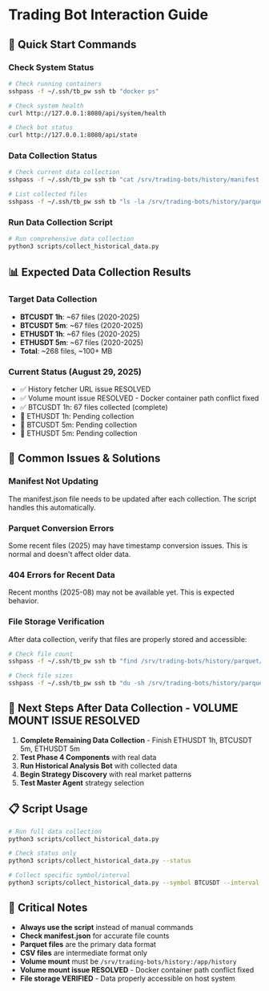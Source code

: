 # Trading Bot Interaction Guide

## 🚀 Quick Start Commands

### Check System Status
```bash
# Check running containers
sshpass -f ~/.ssh/tb_pw ssh tb "docker ps"

# Check system health
curl http://127.0.0.1:8080/api/system/health

# Check bot status
curl http://127.0.0.1:8080/api/state
```

### Data Collection Status
```bash
# Check current data collection
sshpass -f ~/.ssh/tb_pw ssh tb "cat /srv/trading-bots/history/manifest.json | jq '.statistics'"

# List collected files
sshpass -f ~/.ssh/tb_pw ssh tb "ls -la /srv/trading-bots/history/parquet/"
```

### Run Data Collection Script
```bash
# Run comprehensive data collection
python3 scripts/collect_historical_data.py
```

## 📊 Expected Data Collection Results

### Target Data Collection
- **BTCUSDT 1h**: ~67 files (2020-2025)
- **BTCUSDT 5m**: ~67 files (2020-2025) 
- **ETHUSDT 1h**: ~67 files (2020-2025)
- **ETHUSDT 5m**: ~67 files (2020-2025)
- **Total**: ~268 files, ~100+ MB

### Current Status (August 29, 2025)
- ✅ History fetcher URL issue RESOLVED
- ✅ Volume mount issue RESOLVED - Docker container path conflict fixed
- ✅ BTCUSDT 1h: 67 files collected (complete)
- 🔄 ETHUSDT 1h: Pending collection
- 🔄 BTCUSDT 5m: Pending collection
- 🔄 ETHUSDT 5m: Pending collection

## 🔧 Common Issues & Solutions

### Manifest Not Updating
The manifest.json file needs to be updated after each collection. The script handles this automatically.

### Parquet Conversion Errors
Some recent files (2025) may have timestamp conversion issues. This is normal and doesn't affect older data.

### 404 Errors for Recent Data
Recent months (2025-08) may not be available yet. This is expected behavior.

### File Storage Verification
After data collection, verify that files are properly stored and accessible:
```bash
# Check file count
sshpass -f ~/.ssh/tb_pw ssh tb "find /srv/trading-bots/history/parquet/ -name '*.parquet' | wc -l"

# Check file sizes
sshpass -f ~/.ssh/tb_pw ssh tb "du -sh /srv/trading-bots/history/parquet/*"
```

## 🎯 Next Steps After Data Collection - VOLUME MOUNT ISSUE RESOLVED

1. **Complete Remaining Data Collection** - Finish ETHUSDT 1h, BTCUSDT 5m, ETHUSDT 5m
2. **Test Phase 4 Components** with real data
3. **Run Historical Analysis Bot** with collected data
4. **Begin Strategy Discovery** with real market patterns
5. **Test Master Agent** strategy selection

## 📋 Script Usage

```bash
# Run full data collection
python3 scripts/collect_historical_data.py

# Check status only
python3 scripts/collect_historical_data.py --status

# Collect specific symbol/interval
python3 scripts/collect_historical_data.py --symbol BTCUSDT --interval 1h
```

## 🚨 Critical Notes

- **Always use the script** instead of manual commands
- **Check manifest.json** for accurate file counts
- **Parquet files** are the primary data format
- **CSV files** are intermediate format only
- **Volume mount** must be `/srv/trading-bots/history:/app/history`
- **Volume mount issue RESOLVED** - Docker container path conflict fixed
- **File storage VERIFIED** - Data properly accessible on host system
